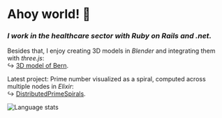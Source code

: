 # Ahoy world! 👋
### _I work in the healthcare sector with Ruby on Rails and .net._ </br>

Besides that, I enjoy creating 3D models in _Blender_ and integrating them with _three.js_: </br>
↪ [3D model of Bern](https://oliolioli.github.io).

Latest project: Prime number visualized as a spiral, computed across multiple nodes in _Elixir_: </br>
↪ [DistributedPrimeSpirals](https://github.com/Wii42/DistributedPrimeSpirals?tab=readme-ov-file#live-demo).</br>

<img src="https://github-readme-stats.vercel.app/api/top-langs/?username=oliolioli&layout=compact&langs_count=8" alt="Language stats">
